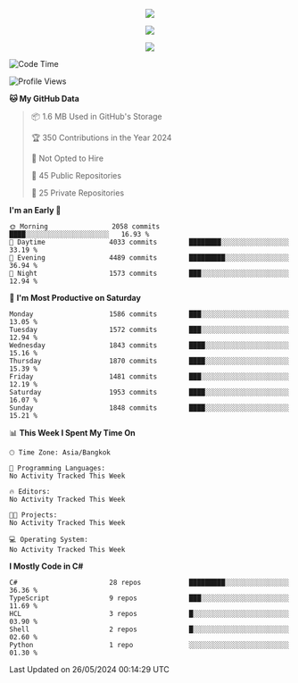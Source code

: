 <p align="center">
  <a href="say-hi.gif"> 
    <img align="center" src="say-hi.gif"/>
  </a>
</p>
<p align="center">
  <a href="https://github.com/htthinh1999">
    <img align="center" src="https://github-readme-stats-kappa-pink.vercel.app/api?username=htthinh1999&show_icons=true&count_private=true&theme=dracula"/>
  </a>
</p>
<p align="center">
  <a href="https://github.com/htthinh1999">
    <img src="https://github-readme-stats-kappa-pink.vercel.app/api/top-langs/?username=htthinh1999&layout=compact&langs_count=6&count_private=true&hide=tsql,hlsl,glsl,shaderlab&theme=dracula"/>
  </a>
</p>

<!--START_SECTION:waka-->
![Code Time](http://img.shields.io/badge/Code%20Time-0%20secs-blue)

![Profile Views](http://img.shields.io/badge/Profile%20Views-0-blue)

**🐱 My GitHub Data** 

> 📦 1.6 MB Used in GitHub's Storage 
 > 
> 🏆 350 Contributions in the Year 2024
 > 
> 🚫 Not Opted to Hire
 > 
> 📜 45 Public Repositories 
 > 
> 🔑 25 Private Repositories 
 > 
**I'm an Early 🐤** 

```text
🌞 Morning                2058 commits        ████░░░░░░░░░░░░░░░░░░░░░   16.93 % 
🌆 Daytime                4033 commits        ████████░░░░░░░░░░░░░░░░░   33.19 % 
🌃 Evening                4489 commits        █████████░░░░░░░░░░░░░░░░   36.94 % 
🌙 Night                  1573 commits        ███░░░░░░░░░░░░░░░░░░░░░░   12.94 % 
```
📅 **I'm Most Productive on Saturday** 

```text
Monday                   1586 commits        ███░░░░░░░░░░░░░░░░░░░░░░   13.05 % 
Tuesday                  1572 commits        ███░░░░░░░░░░░░░░░░░░░░░░   12.94 % 
Wednesday                1843 commits        ████░░░░░░░░░░░░░░░░░░░░░   15.16 % 
Thursday                 1870 commits        ████░░░░░░░░░░░░░░░░░░░░░   15.39 % 
Friday                   1481 commits        ███░░░░░░░░░░░░░░░░░░░░░░   12.19 % 
Saturday                 1953 commits        ████░░░░░░░░░░░░░░░░░░░░░   16.07 % 
Sunday                   1848 commits        ████░░░░░░░░░░░░░░░░░░░░░   15.21 % 
```


📊 **This Week I Spent My Time On** 

```text
🕑︎ Time Zone: Asia/Bangkok

💬 Programming Languages: 
No Activity Tracked This Week

🔥 Editors: 
No Activity Tracked This Week

🐱‍💻 Projects: 
No Activity Tracked This Week

💻 Operating System: 
No Activity Tracked This Week
```

**I Mostly Code in C#** 

```text
C#                       28 repos            █████████░░░░░░░░░░░░░░░░   36.36 % 
TypeScript               9 repos             ███░░░░░░░░░░░░░░░░░░░░░░   11.69 % 
HCL                      3 repos             █░░░░░░░░░░░░░░░░░░░░░░░░   03.90 % 
Shell                    2 repos             █░░░░░░░░░░░░░░░░░░░░░░░░   02.60 % 
Python                   1 repo              ░░░░░░░░░░░░░░░░░░░░░░░░░   01.30 % 
```




 Last Updated on 26/05/2024 00:14:29 UTC
<!--END_SECTION:waka-->
